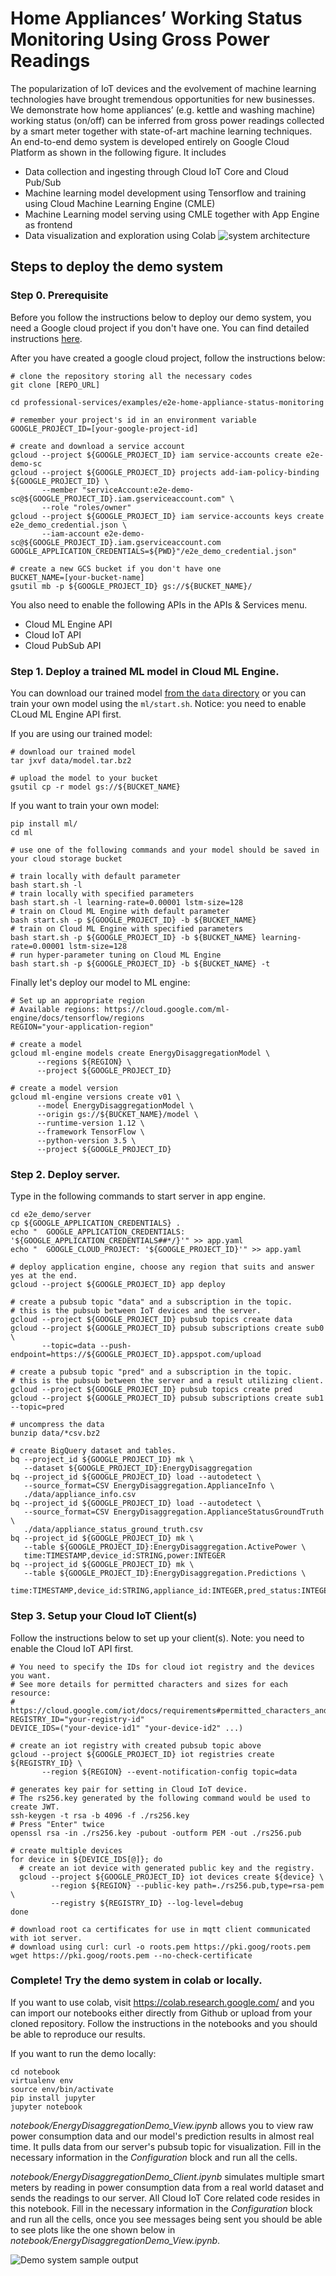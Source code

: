 # Home Appliances’ Working Status Monitoring Using Gross Power Readings
The popularization of IoT devices and the evolvement of machine learning technologies have brought tremendous opportunities for new businesses. We demonstrate how home appliances’ (e.g. kettle and washing machine) working status (on/off) can be inferred from gross power readings collected by a smart meter together with state-of-art machine learning techniques. An end-to-end demo system is developed entirely on Google Cloud Platform as shown in the following figure. It includes
* Data collection and ingesting through Cloud IoT Core and Cloud Pub/Sub
* Machine learning model development using Tensorflow and training using Cloud Machine Learning Engine (CMLE)
* Machine Learning model serving using CMLE together with App Engine as frontend
* Data visualization and exploration using Colab
![system architecture](./img/arch.jpg)

## Steps to deploy the demo system

### Step 0. Prerequisite
Before you follow the instructions below to deploy our demo system, you need a Google cloud project if you don't have one. You can find detailed instructions [here](https://cloud.google.com/dataproc/docs/guides/setup-project).

After you have created a google cloud project, follow the instructions below:
```shell
# clone the repository storing all the necessary codes
git clone [REPO_URL]

cd professional-services/examples/e2e-home-appliance-status-monitoring

# remember your project's id in an environment variable
GOOGLE_PROJECT_ID=[your-google-project-id]

# create and download a service account
gcloud --project ${GOOGLE_PROJECT_ID} iam service-accounts create e2e-demo-sc
gcloud --project ${GOOGLE_PROJECT_ID} projects add-iam-policy-binding ${GOOGLE_PROJECT_ID} \
       --member "serviceAccount:e2e-demo-sc@${GOOGLE_PROJECT_ID}.iam.gserviceaccount.com" \
       --role "roles/owner"
gcloud --project ${GOOGLE_PROJECT_ID} iam service-accounts keys create e2e_demo_credential.json \
       --iam-account e2e-demo-sc@${GOOGLE_PROJECT_ID}.iam.gserviceaccount.com
GOOGLE_APPLICATION_CREDENTIALS=${PWD}"/e2e_demo_credential.json"

# create a new GCS bucket if you don't have one
BUCKET_NAME=[your-bucket-name]
gsutil mb -p ${GOOGLE_PROJECT_ID} gs://${BUCKET_NAME}/
```

You also need to enable the following APIs in the APIs & Services menu.
* Cloud ML Engine API
* Cloud IoT API
* Cloud PubSub API

### Step 1. Deploy a trained ML model in Cloud ML Engine.
You can download our trained model [from the `data` directory](./data/model.tar.bz2) or you can train your own model using the `ml/start.sh`.
Notice: you need to enable CLoud ML Engine API first.

If you are using our trained model:
```shell
# download our trained model
tar jxvf data/model.tar.bz2

# upload the model to your bucket
gsutil cp -r model gs://${BUCKET_NAME}
```

If you want to train your own model:
```shell
pip install ml/
cd ml

# use one of the following commands and your model should be saved in your cloud storage bucket

# train locally with default parameter
bash start.sh -l
# train locally with specified parameters
bash start.sh -l learning-rate=0.00001 lstm-size=128
# train on Cloud ML Engine with default parameter
bash start.sh -p ${GOOGLE_PROJECT_ID} -b ${BUCKET_NAME}
# train on Cloud ML Engine with specified parameters
bash start.sh -p ${GOOGLE_PROJECT_ID} -b ${BUCKET_NAME} learning-rate=0.00001 lstm-size=128
# run hyper-parameter tuning on Cloud ML Engine
bash start.sh -p ${GOOGLE_PROJECT_ID} -b ${BUCKET_NAME} -t
```

Finally let's deploy our model to ML engine:
```shell
# Set up an appropriate region
# Available regions: https://cloud.google.com/ml-engine/docs/tensorflow/regions
REGION="your-application-region"

# create a model
gcloud ml-engine models create EnergyDisaggregationModel \
      --regions ${REGION} \
      --project ${GOOGLE_PROJECT_ID}

# create a model version
gcloud ml-engine versions create v01 \
      --model EnergyDisaggregationModel \
      --origin gs://${BUCKET_NAME}/model \
      --runtime-version 1.12 \
      --framework TensorFlow \
      --python-version 3.5 \
      --project ${GOOGLE_PROJECT_ID}
```

### Step 2. Deploy server.
Type in the following commands to start server in app engine.
```shell
cd e2e_demo/server
cp ${GOOGLE_APPLICATION_CREDENTIALS} .
echo "  GOOGLE_APPLICATION_CREDENTIALS: '${GOOGLE_APPLICATION_CREDENTIALS##*/}'" >> app.yaml
echo "  GOOGLE_CLOUD_PROJECT: '${GOOGLE_PROJECT_ID}'" >> app.yaml

# deploy application engine, choose any region that suits and answer yes at the end.
gcloud --project ${GOOGLE_PROJECT_ID} app deploy

# create a pubsub topic "data" and a subscription in the topic.
# this is the pubsub between IoT devices and the server.
gcloud --project ${GOOGLE_PROJECT_ID} pubsub topics create data
gcloud --project ${GOOGLE_PROJECT_ID} pubsub subscriptions create sub0 \
       --topic=data --push-endpoint=https://${GOOGLE_PROJECT_ID}.appspot.com/upload

# create a pubsub topic "pred" and a subscription in the topic.
# this is the pubsub between the server and a result utilizing client.
gcloud --project ${GOOGLE_PROJECT_ID} pubsub topics create pred
gcloud --project ${GOOGLE_PROJECT_ID} pubsub subscriptions create sub1 --topic=pred

# uncompress the data 
bunzip data/*csv.bz2

# create BigQuery dataset and tables.
bq --project_id ${GOOGLE_PROJECT_ID} mk \
   --dataset ${GOOGLE_PROJECT_ID}:EnergyDisaggregation
bq --project_id ${GOOGLE_PROJECT_ID} load --autodetect \
   --source_format=CSV EnergyDisaggregation.ApplianceInfo \
   ./data/appliance_info.csv
bq --project_id ${GOOGLE_PROJECT_ID} load --autodetect \
   --source_format=CSV EnergyDisaggregation.ApplianceStatusGroundTruth \
   ./data/appliance_status_ground_truth.csv
bq --project_id ${GOOGLE_PROJECT_ID} mk \
   --table ${GOOGLE_PROJECT_ID}:EnergyDisaggregation.ActivePower \
   time:TIMESTAMP,device_id:STRING,power:INTEGER
bq --project_id ${GOOGLE_PROJECT_ID} mk \
   --table ${GOOGLE_PROJECT_ID}:EnergyDisaggregation.Predictions \
   time:TIMESTAMP,device_id:STRING,appliance_id:INTEGER,pred_status:INTEGER,pred_prob:FLOAT
```

### Step 3. Setup your Cloud IoT Client(s)
Follow the instructions below to set up your client(s).
Note: you need to enable the Cloud IoT API first.
```shell
# You need to specify the IDs for cloud iot registry and the devices you want.
# See more details for permitted characters and sizes for each resource:
# https://cloud.google.com/iot/docs/requirements#permitted_characters_and_size_requirements
REGISTRY_ID="your-registry-id"
DEVICE_IDS=("your-device-id1" "your-device-id2" ...)

# create an iot registry with created pubsub topic above
gcloud --project ${GOOGLE_PROJECT_ID} iot registries create ${REGISTRY_ID} \
       --region ${REGION} --event-notification-config topic=data

# generates key pair for setting in Cloud IoT device.
# The rs256.key generated by the following command would be used to create JWT.
ssh-keygen -t rsa -b 4096 -f ./rs256.key
# Press "Enter" twice
openssl rsa -in ./rs256.key -pubout -outform PEM -out ./rs256.pub

# create multiple devices
for device in ${DEVICE_IDS[@]}; do
  # create an iot device with generated public key and the registry.
  gcloud --project ${GOOGLE_PROJECT_ID} iot devices create ${device} \
         --region ${REGION} --public-key path=./rs256.pub,type=rsa-pem \
         --registry ${REGISTRY_ID} --log-level=debug
done

# download root ca certificates for use in mqtt client communicated with iot server.
# download using curl: curl -o roots.pem https://pki.goog/roots.pem
wget https://pki.goog/roots.pem --no-check-certificate
```

### Complete! Try the demo system in colab or locally.
If you want to use colab, visit https://colab.research.google.com/ and you can import our notebooks either directly from Github or upload from your cloned repository. Follow the instructions in the notebooks and you should be able to reproduce our results.

If you want to run the demo locally:
```
cd notebook
virtualenv env
source env/bin/activate
pip install jupyter
jupyter notebook
```

*notebook/EnergyDisaggregationDemo_View.ipynb* allows you to view raw power consumption data and our model's prediction results in almost real time. It pulls data from our server's pubsub topic for visualization. Fill in the necessary information in the *Configuration* block and run all the cells.

*notebook/EnergyDisaggregationDemo_Client.ipynb* simulates multiple smart meters by reading in power consumption data from a real world dataset and sends the readings to our server. All Cloud IoT Core related code resides in this notebook. Fill in the necessary information in the *Configuration* block and run all the cells, once you see messages being sent you should be able to see plots like the one shown below in *notebook/EnergyDisaggregationDemo_View.ipynb*.

![Demo system sample output](./img/demo03.gif)


